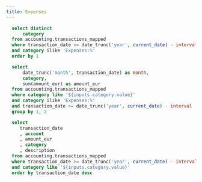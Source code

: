 ```yaml
---
title: Expenses
---
```


```sql categories
  select distinct
      category
  from accounting.transactions_mapped
  where transaction_date >= date_trunc('year', current_date) - interval '1 year'
  and category ilike 'Expenses:%'
  order by 1
```

<Dropdown data={categories} name=category value=category>
    <DropdownOption value="%" valueLabel="All Categories"/>
</Dropdown>


```sql transactions_mapped
  select
      date_trunc('month', transaction_date) as month,
      category,
      sum(amount_eur) as amount_eur
  from accounting.transactions_mapped
  where category like '${inputs.category.value}'
  and category ilike 'Expenses:%'
  and transaction_date >= date_trunc('year', current_date) - interval '1 year'
  group by 1, 2
```

<BarChart
    data={transactions_mapped}
    title="Transactions Mapped, {inputs.category.label}"
    x=month
    y=amount_eur
    series=category
/>


```sql transactions
  select
     transaction_date
     , account
     , amount_eur
     , category
     , description
  from accounting.transactions_mapped
  where transaction_date >= date_trunc('year', current_date) - interval '1 year'
  and category like '${inputs.category.value}'
  order by transaction_date desc
```

<DataTable data={transactions}>
	<Column id=transaction_date />
	<Column id=account />
	<Column id=amount_eur fmt=eur2 />
  <Column id=category />
  <Column id=description />
</DataTable>